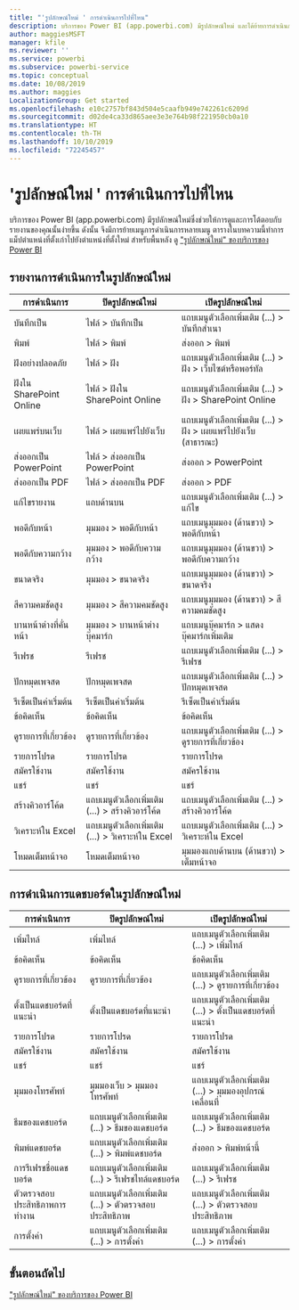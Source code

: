 ```yaml
---
title: "'รูปลักษณ์ใหม่ ' การดำเนินการไปที่ไหน"
description: บริการของ Power BI (app.powerbi.com) มีรูปลักษณ์ใหม่ และได้ย้ายการดำเนินการมากมาย บทความนี้มีตารางที่ทำการแม็ปตำแหน่งที่ตั้งเก่าไปยังตำแหน่งที่ตั้งใหม่
author: maggiesMSFT
manager: kfile
ms.reviewer: ''
ms.service: powerbi
ms.subservice: powerbi-service
ms.topic: conceptual
ms.date: 10/08/2019
ms.author: maggies
LocalizationGroup: Get started
ms.openlocfilehash: e10c2757bf843d504e5caafb949e742261c6209d
ms.sourcegitcommit: d02de4ca33d865aee3e3e764b98f221950cb0a10
ms.translationtype: HT
ms.contentlocale: th-TH
ms.lasthandoff: 10/10/2019
ms.locfileid: "72245457"
---
```

# <a name="the-new-look-where-did-the-actions-go"></a>'รูปลักษณ์ใหม่ ' การดำเนินการไปที่ไหน

บริการของ Power BI (app.powerbi.com) มีรูปลักษณ์ใหม่ซึ่งช่วยให้การดูและการโต้ตอบกับรายงานของคุณนั้นง่ายขึ้น ดังนั้น จึงมีการย้ายเมนูการดำเนินการหลายเมนู ตารางในบทความนี้ทำการแม็ปตำแหน่งที่ตั้งเก่าไปยังตำแหน่งที่ตั้งใหม่ สำหรับพื้นหลัง ดู ["รูปลักษณ์ใหม่" ของบริการของ Power BI](service-new-look.md)

## <a name="report-actions-in-the-new-look"></a>รายงานการดำเนินการในรูปลักษณ์ใหม่

|การดำเนินการ  |ปิดรูปลักษณ์ใหม่  |เปิดรูปลักษณ์ใหม่  |
|---------|---------|---------|
| บันทึกเป็น | ไฟล์ > บันทึกเป็น  | แถบเมนูตัวเลือกเพิ่มเติม (...) > บันทึกสำเนา |
| พิมพ์ | ไฟล์ > พิมพ์ | ส่งออก > พิมพ์ |
| ฝังอย่างปลอดภัย | ไฟล์ > ฝัง | แถบเมนูตัวเลือกเพิ่มเติม (...) > ฝัง > เว็บไซต์หรือพอร์ทัล |
| ฝังใน SharePoint Online | ไฟล์ > ฝังใน SharePoint Online | แถบเมนูตัวเลือกเพิ่มเติม (...) > ฝัง > SharePoint Online |
| เผยแพร่บนเว็บ | ไฟล์ > เผยแพร่ไปยังเว็บ | แถบเมนูตัวเลือกเพิ่มเติม (...) > ฝัง > เผยแพร่ไปยังเว็บ (สาธารณะ) |
| ส่งออกเป็น PowerPoint | ไฟล์ > ส่งออกเป็น PowerPoint | ส่งออก > PowerPoint |
| ส่งออกเป็น PDF | ไฟล์ > ส่งออกเป็น PDF | ส่งออก > PDF |
|แก้ไขรายงาน  | แถบด้านบน   | แถบเมนูตัวเลือกเพิ่มเติม (...) > แก้ไข |
| พอดีกับหน้า | มุมมอง > พอดีกับหน้า | แถบเมนูมุมมอง (ด้านขวา) > พอดีกับหน้า |
| พอดีกับความกว้าง | มุมมอง > พอดีกับความกว้าง | แถบเมนูมุมมอง (ด้านขวา) > พอดีกับความกว้าง |
| ขนาดจริง | มุมมอง > ขนาดจริง | แถบเมนูมุมมอง (ด้านขวา) > ขนาดจริง |
| สีความคมชัดสูง | มุมมอง > สีความคมชัดสูง | แถบเมนูมุมมอง (ด้านขวา) > สีความคมชัดสูง |
| บานหน้าต่างที่คั่นหน้า | มุมมอง > บานหน้าต่างบุ๊คมาร์ก |  แถบเมนูบุ๊คมาร์ก > แสดงบุ๊คมาร์กเพิ่มเติม |
| รีเฟรช | รีเฟรช | แถบเมนูตัวเลือกเพิ่มเติม (...) > รีเฟรช |
| ปักหมุดเพจสด | ปักหมุดเพจสด | แถบเมนูตัวเลือกเพิ่มเติม (...) > ปักหมุดเพจสด |
| รีเซ็ตเป็นค่าเริ่มต้น | รีเซ็ตเป็นค่าเริ่มต้น | รีเซ็ตเป็นค่าเริ่มต้น |
| ข้อคิดเห็น | ข้อคิดเห็น | ข้อคิดเห็น |
| ดูรายการที่เกี่ยวข้อง | ดูรายการที่เกี่ยวข้อง | แถบเมนูตัวเลือกเพิ่มเติม (...) > ดูรายการที่เกี่ยวข้อง |
| รายการโปรด | รายการโปรด | รายการโปรด |
| สมัครใช้งาน | สมัครใช้งาน |สมัครใช้งาน |
| แชร์ | แชร์ | แชร์ |
| สร้างคิวอาร์โค้ด | แถบเมนูตัวเลือกเพิ่มเติม (...) > สร้างคิวอาร์โค้ด | แถบเมนูตัวเลือกเพิ่มเติม (...) > สร้างคิวอาร์โค้ด |
| วิเคราะห์ใน Excel | แถบเมนูตัวเลือกเพิ่มเติม (...) > วิเคราะห์ใน Excel | แถบเมนูตัวเลือกเพิ่มเติม (...) > วิเคราะห์ใน Excel |
| โหมดเต็มหน้าจอ | โหมดเต็มหน้าจอ | มุมมองแถบด้านบน (ด้านขวา) > เต็มหน้าจอ |

## <a name="dashboard-actions-in-the-new-look"></a>การดำเนินการแดชบอร์ดในรูปลักษณ์ใหม่

|การดำเนินการ  |ปิดรูปลักษณ์ใหม่  |เปิดรูปลักษณ์ใหม่  |
|---------|---------|---------|
| เพิ่มไทล์ | เพิ่มไทล์ | แถบเมนูตัวเลือกเพิ่มเติม (...) > เพิ่มไทล์ |
| ข้อคิดเห็น | ข้อคิดเห็น | ข้อคิดเห็น |
| ดูรายการที่เกี่ยวข้อง | ดูรายการที่เกี่ยวข้อง | แถบเมนูตัวเลือกเพิ่มเติม (...) > ดูรายการที่เกี่ยวข้อง |
| ตั้งเป็นแดชบอร์ดที่แนะนำ | ตั้งเป็นแดชบอร์ดที่แนะนำ| แถบเมนูตัวเลือกเพิ่มเติม (...) > ตั้งเป็นแดชบอร์ดที่แนะนำ|
| รายการโปรด | รายการโปรด | รายการโปรด |
| สมัครใช้งาน | สมัครใช้งาน |สมัครใช้งาน |
| แชร์ | แชร์ | แชร์ |
| มุมมองโทรศัพท์ | มุมมองเว็บ > มุมมองโทรศัพท์ | แถบเมนูตัวเลือกเพิ่มเติม (...) > มุมมองอุปกรณ์เคลื่อนที่ |
| ธีมของแดชบอร์ด | แถบเมนูตัวเลือกเพิ่มเติม (...) > ธีมของแดชบอร์ด | แถบเมนูตัวเลือกเพิ่มเติม (...) > ธีมของแดชบอร์ด |
| พิมพ์แดชบอร์ด | แถบเมนูตัวเลือกเพิ่มเติม (...) > พิมพ์แดชบอร์ด | ส่งออก > พิมพ์หน้านี้ |
| การรีเฟรชชื่อแดชบอร์ด | แถบเมนูตัวเลือกเพิ่มเติม (...) > รีเฟรชไทล์แดชบอร์ด | แถบเมนูตัวเลือกเพิ่มเติม (...) > รีเฟรช |
| ตัวตรวจสอบประสิทธิภาพการทำงาน | แถบเมนูตัวเลือกเพิ่มเติม (...) > ตัวตรวจสอบประสิทธิภาพ | แถบเมนูตัวเลือกเพิ่มเติม (...) > ตัวตรวจสอบประสิทธิภาพ |
| การตั้งค่า | แถบเมนูตัวเลือกเพิ่มเติม (...) > การตั้งค่า | แถบเมนูตัวเลือกเพิ่มเติม (...) > การตั้งค่า |

## <a name="next-steps"></a>ขั้นตอนถัดไป

["รูปลักษณ์ใหม่" ของบริการของ Power BI](service-new-look.md)
